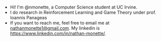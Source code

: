 - Hi! I'm @nmonette, a Computer Science student at UC Irvine. 
- I do research in Reinforcement Learning and Game Theory under prof. Ioannis Panageas
- If you want to reach me, feel free to email me at nathanmonette1@gmail.com.  My linkedin is https://www.linkedin.com/in/nathan-monette/.

<!---
nmonette/nmonette is a ✨ special ✨ repository because its `README.md` (this file) appears on your GitHub profile.
You can click the Preview link to take a look at your changes.
--->
